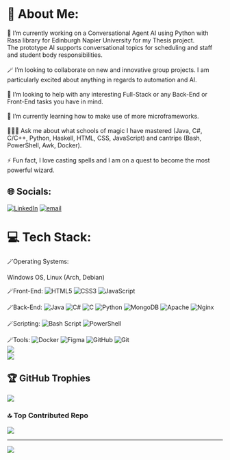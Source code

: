 # 💫 About Me:
🔭 I’m currently working on a Conversational Agent AI using Python with Rasa library for Edinburgh Napier University for my Thesis project.<br>The prototype AI supports conversational topics for scheduling and staff and student body responsibilities.<br><br>🪄 I’m looking to collaborate on new and innovative group projects. I am particularly excited about anything in regards to automation and AI.<br><br>🤝 I’m looking to help with any interesting Full-Stack or any Back-End or Front-End tasks you have in mind.<br><br>📓 I’m currently learning how to make use of more microframeworks.<br><br>🧙🏼‍♂️ Ask me about what schools of magic I have mastered (Java, C#, C/C++, Python, Haskell, HTML, CSS, JavaScript) and cantrips (Bash, PowerShell, Awk, Docker).<br><br>⚡ Fun fact, I love casting spells and I am on a quest to become the most powerful wizard.


## 🌐 Socials:
[![LinkedIn](https://img.shields.io/badge/LinkedIn-%230077B5.svg?logo=linkedin&logoColor=white)](https://linkedin.com/in/https://www.linkedin.com/in/konstantin-m-4a53021b8/) [![email](https://img.shields.io/badge/Email-D14836?logo=gmail&logoColor=white)](mailto:k.mateev007@gmail.com) 

# 💻 Tech Stack:

🪄Operating Systems:

Windows OS, Linux (Arch, Debian)

🪄Front-End:
![HTML5](https://img.shields.io/badge/html5-%23E34F26.svg?style=for-the-badge&logo=html5&logoColor=white) ![CSS3](https://img.shields.io/badge/css3-%231572B6.svg?style=for-the-badge&logo=css3&logoColor=white) ![JavaScript](https://img.shields.io/badge/javascript-%23323330.svg?style=for-the-badge&logo=javascript&logoColor=%23F7DF1E)

🪄Back-End:
![Java](https://img.shields.io/badge/java-%23ED8B00.svg?style=for-the-badge&logo=openjdk&logoColor=white) ![C#](https://img.shields.io/badge/c%23-%23239120.svg?style=for-the-badge&logo=csharp&logoColor=white) ![C](https://img.shields.io/badge/c-%2300599C.svg?style=for-the-badge&logo=c&logoColor=white) ![Python](https://img.shields.io/badge/python-3670A0?style=for-the-badge&logo=python&logoColor=ffdd54) ![MongoDB](https://img.shields.io/badge/MongoDB-%234ea94b.svg?style=for-the-badge&logo=mongodb&logoColor=white) ![Apache](https://img.shields.io/badge/apache-%23D42029.svg?style=for-the-badge&logo=apache&logoColor=white) ![Nginx](https://img.shields.io/badge/nginx-%23009639.svg?style=for-the-badge&logo=nginx&logoColor=white)

🪄Scripting:
![Bash Script](https://img.shields.io/badge/bash_script-%23121011.svg?style=for-the-badge&logo=gnu-bash&logoColor=white) ![PowerShell](https://img.shields.io/badge/PowerShell-%235391FE.svg?style=for-the-badge&logo=powershell&logoColor=white)

🪄Tools:
![Docker](https://img.shields.io/badge/docker-%230db7ed.svg?style=for-the-badge&logo=docker&logoColor=white) ![Figma](https://img.shields.io/badge/figma-%23F24E1E.svg?style=for-the-badge&logo=figma&logoColor=white) ![GitHub](https://img.shields.io/badge/github-%23121011.svg?style=for-the-badge&logo=github&logoColor=white) ![Git](https://img.shields.io/badge/git-%23F05033.svg?style=for-the-badge&logo=git&logoColor=white)
<br/>
![](https://nirzak-streak-stats.vercel.app/?user=oldspoon&theme=highcontrast&hide_border=false)<br/>
![](https://github-readme-stats.vercel.app/api/top-langs/?username=oldspoon&theme=highcontrast&hide_border=false&include_all_commits=true&count_private=false&layout=compact)


## 🏆 GitHub Trophies
![](https://github-profile-trophy.vercel.app/?username=oldspoon&theme=tokyonight&no-frame=false&no-bg=false&margin-w=4)

### 🔝 Top Contributed Repo
![](https://github-contributor-stats.vercel.app/api?username=oldspoon&limit=5&theme=highcontrast&combine_all_yearly_contributions=true)

---
[![](https://visitcount.itsvg.in/api?id=oldspoon&icon=0&color=4)](https://visitcount.itsvg.in)


<!-- Proudly created with GPRM ( https://gprm.itsvg.in ) -->
<!-- Note from oldspoon, use tools to automate and make sure to document everything! -->
